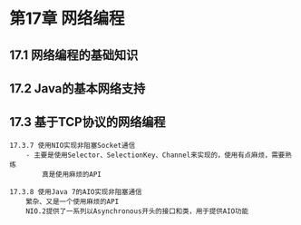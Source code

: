 # 第17章 网络编程
## 17.1 网络编程的基础知识
## 17.2 Java的基本网络支持

## 17.3 基于TCP协议的网络编程
    17.3.7 使用NIO实现非阻塞Socket通信
        - 主要是使用Selector、SelectionKey、Channel来实现的，使用有点麻烦，需要熟练
            真是使用麻烦的API
            
    17.3.8 使用Java 7的AIO实现非阻塞通信
        繁杂、又是一个使用麻烦的API
        NIO.2提供了一系列以Asynchronous开头的接口和类，用于提供AIO功能